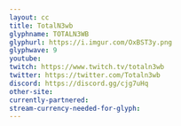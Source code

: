 ```yaml
---
layout: cc
title: TotalN3wb
glyphname: TOTALN3WB
glyphurl: https://i.imgur.com/OxBST3y.png
glyphwave: 9
youtube: 
twitch: https://www.twitch.tv/totaln3wb
twitter: https://twitter.com/Totaln3wb
discord: https://discord.gg/cjg7uHq
other-site: 
currently-partnered: 
stream-currency-needed-for-glyph: 
---
```


